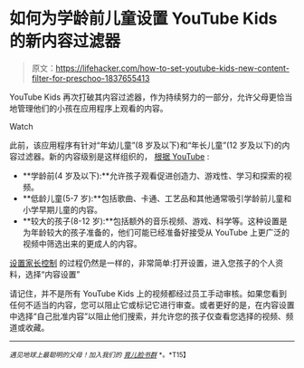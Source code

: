 # 如何为学龄前儿童设置 YouTube Kids 的新内容过滤器

> 原文：<https://lifehacker.com/how-to-set-youtube-kids-new-content-filter-for-preschoo-1837655413>

YouTube Kids 再次打破其内容过滤器，作为持续努力的一部分，允许父母更恰当地管理他们的小孩在应用程序上观看的内容。

Watch

此前，该应用程序有针对“年幼儿童”(8 岁及以下)和“年长儿童”(12 岁及以下)的内容过滤器。新的内容级别是这样组织的， [根据 YouTube](https://support.google.com/youtubekids/answer/6172308) :

*   **学龄前(4 岁及以下):**允许孩子观看促进创造力、游戏性、学习和探索的视频。
*   **低龄儿童(5-7 岁):**包括歌曲、卡通、工艺品和其他通常吸引学龄前儿童和小学早期儿童的内容。
*   **较大的孩子(8-12 岁):**包括额外的音乐视频、游戏、科学等。这种设置是为年龄较大的孩子准备的，他们可能已经准备好接受从 YouTube 上更广泛的视频中筛选出来的更成人的内容。

[设置家长控制](https://offspring.lifehacker.com/how-to-set-up-youtube-kids-new-parental-controls-1829037223) 的过程仍然是一样的，非常简单:打开设置，进入您孩子的个人资料，选择“内容设置”

请记住，并不是所有 YouTube Kids 上的视频都经过员工手动审核。如果您看到任何不适当的内容，您可以阻止它或标记它进行审查。或者更好的是，在内容设置中选择“自己批准内容”以阻止他们搜索，并允许您的孩子仅查看您选择的视频、频道或收藏。

* * *

<small>*遇见地球上最聪明的父母！加入我们的*</small> [<small>*育儿脸书群*</small>](https://www.facebook.com/groups/2018785615043946/) <small>*。*T15】</small>